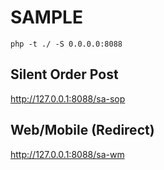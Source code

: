 SAMPLE
======

```
php -t ./ -S 0.0.0.0:8088
```

## Silent Order Post
http://127.0.0.1:8088/sa-sop

## Web/Mobile (Redirect)
http://127.0.0.1:8088/sa-wm

